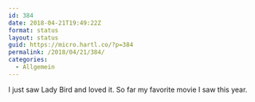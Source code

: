 ```yaml
---
id: 384
date: 2018-04-21T19:49:22Z
format: status
layout: status
guid: https://micro.hartl.co/?p=384
permalink: /2018/04/21/384/
categories:
  - Allgemein
---
```

I just saw Lady Bird and loved it. So far my favorite movie I saw this year.